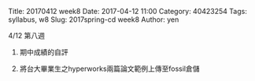 Title: 20170412 week8
Date: 2017-04-12 11:00
Category: 40423254
Tags: syllabus, w8
Slug: 2017spring-cd week8
Author: yen

4/12 第八週

1. 期中成績的自評

<!-- PELICAN_END_SUMMARY -->

2. 將台大畢業生之hyperworks兩篇論文範例上傳至fossil倉儲

